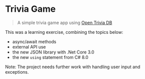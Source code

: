 # Trivia Game

> A simple trivia game app using [Open Trivia DB](https://opentdb.com/)

This was a learning exercise, combining the topics below:
- async/await methods
- external API use
- the new JSON library with .Net Core 3.0
- the new `using` statement from C# 8.0

Note: The project needs further work with handling user input and exceptions.